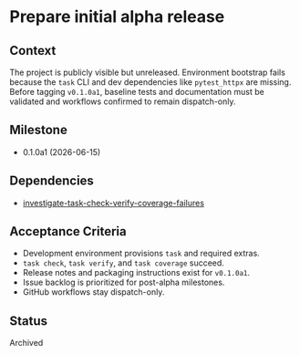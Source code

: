 # Prepare initial alpha release

## Context
The project is publicly visible but unreleased. Environment bootstrap fails
because the `task` CLI and dev dependencies like `pytest_httpx` are missing.
Before tagging `v0.1.0a1`, baseline tests and documentation must be
validated and workflows confirmed to remain dispatch-only.

## Milestone

- 0.1.0a1 (2026-06-15)

## Dependencies

- [investigate-task-check-verify-coverage-failures](investigate-task-check-verify-coverage-failures.md)

## Acceptance Criteria
- Development environment provisions `task` and required extras.
- `task check`, `task verify`, and `task coverage` succeed.
- Release notes and packaging instructions exist for `v0.1.0a1`.
- Issue backlog is prioritized for post-alpha milestones.
- GitHub workflows stay dispatch-only.

## Status
Archived
